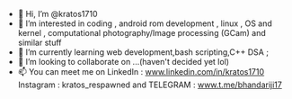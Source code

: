 - 👋 Hi, I’m @kratos1710
- 👀 I’m interested in coding , android rom development , linux , OS and kernel , computational photography/Image processing (GCam) and similar stuff
- 🌱 I’m currently learning web development,bash scripting,C++ DSA ;
- 💞️ I’m looking to collaborate on ...(haven't decided yet lol)
- 📫 You can meet me on LinkedIn : www.linkedin.com/in/kratos1710 Instagram : kratos_respawned and TELEGRAM : www.t.me/bhandariji17 

<!---
kratos1710/kratos1710 is a ✨ special ✨ repository because its `README.md` (this file) appears on your GitHub profile.
You can click the Preview link to take a look at your changes.
--->
